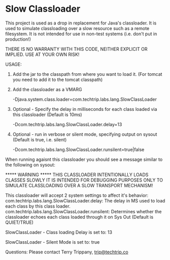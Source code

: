 Slow Classloader
=================

This project is used as a drop in replacement for Java's classloader. It is used to simulate classloading over a slow resource
such as a remote filesystem. It is not intended for use in non-test systems (i.e. don't put in production!)

THERE IS NO WARRANTY WITH THIS CODE, NEITHER EXPLICIT OR IMPLIED. USE AT YOUR OWN RISK!

USAGE:
1. Add the jar to the classpath from where you want to load it. (For tomcat you need to add it to the tomcat classpath)

2. Add the classloader as a VMARG

	-Djava.system.class.loader=com.techtrip.labs.lang.SlowClassLoader 

3. Optional - Specify the delay in milliseconds for each class loaded via this classloader (Default is 10ms)

	-Dcom.techtrip.labs.lang.SlowClassLoader.delay=13
	
4. Optional - run in verbose or silent mode, specifying output on sysout (Default is true, i.e. silent)

	-Dcom.techtrip.labs.lang.SlowClassLoader.runsilent=true|false


When running agaisnt this classloader you should see a message similar to the following on sysout:

***** WARNING ***** THIS CLASSLOADER INTENTIONALLY LOADS CLASSES SLOWLY
IT IS INTENDED FOR DEBUGGING PURPOSES ONLY TO SIMULATE CLASSLOADING OVER A SLOW TRANSPORT MECHANISM!

This classloader will accept 2 system settings to affect it's behavior:
com.techtrip.labs.lang.SlowClassLoader.delay: The delay in MS used to load each class by this class loader.
com.techtrip.labs.lang.SlowClassLoader.runsilent: Determines whether the classloader echoes each class loaded through it on Sys Out (Default is QUIET/TRUE)

SlowClassLoader - Class loading Delay is set to: 13

SlowClassLoader - Silent Mode is set to: true

Questions: Please contact Terry Trippany, trip@techtrip.co

